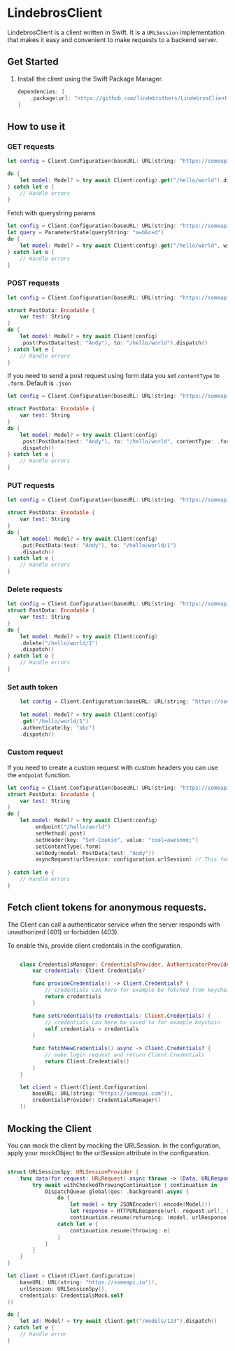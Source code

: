 # LindebrosClient
LindebrosClient is a client written in Swift. It is a `URLSession` implementation that makes it easy and convenient to make requests to a backend server.


## Get Started
1. Install the client using the Swift Package Manager.
    ```Swift
    dependencies: [
        .package(url: "https://github.com/lindebrothers/LindebrosClient.git", .upToNextMajor(from: "2.0.2"))
    ]
    ```
## How to use it

### GET requests
``` Swift
let config = Client.Configuration(baseURL: URL(string: "https://someapi.com")!)

do {
    let model: Model? = try await Client(config).get("/hello/world").dispatch()
} catch let e {
    // Handle errors
}
```
Fetch with querystring params
``` Swift
let config = Client.Configuration(baseURL: URL(string: "https://someapi.com")!)
let query = ParameterState(queryString: "a=b&c=d")
do {
    let model: Model? = try await Client(config).get("/hello/world", with: query).dispatch()
} catch let e {
    // Handle errors
}
```

### POST requests
``` Swift
let config = Client.Configuration(baseURL: URL(string: "https://someapi.com")!)

struct PostData: Encodable {
    var test: String
} 
do {
    let model: Model? = try await Client(config)
    .post(PostData(test: "Andy"), to: "/hello/world").dispatch()
} catch let e {
    // Handle errors
}
```

If you need to send a post request using form data you set `contentType` to `.form`. Default is `.json`

``` Swift
let config = Client.Configuration(baseURL: URL(string: "https://someapi.com")!)

struct PostData: Encodable {
    var test: String
} 
do {
    let model: Model? = try await Client(config)
    .post(PostData(test: "Andy"), to: "/hello/world", contentType: .form)
    .dispatch()
} catch let e {
    // Handle errors
}
```

### PUT requests
``` Swift
let config = Client.Configuration(baseURL: URL(string: "https://someapi.com")!)

struct PostData: Encodable {
    var test: String
} 
do {
    let model: Model? = try await Client(config)
    .put(PostData(test: "Andy"), to: "/hello/world/1")
    .dispatch()
} catch let e {
    // Handle errors
}
```
### Delete requests
``` Swift
let config = Client.Configuration(baseURL: URL(string: "https://someapi.com")!)
struct PostData: Encodable {
    var test: String
} 
do {
    let model: Model? = try await Client(config)
    .delete("/hello/world/1")
    .dispatch()
} catch let e {
    // Handle errors
}
```
### Set auth token
``` Swift
    let config = Client.Configuration(baseURL: URL(string: "https://someapi.com")!)
    
    let model: Model? = try await Client(config)
    .get("/hello/world/1")
    .authenticate(by: "abc")
    .dispatch()
```

### Custom request
If you need to create a custom request with custom headers you can use the `endpoint` function.
``` Swift
let config = Client.Configuration(baseURL: URL(string: "https://someapi.com")!)
struct PostData: Encodable {
    var test: String
}
do {
    let model: Model? = try await Client(config)
        .endpoint("/hello/world")
        .setMethod(.post)
        .setHeader(key: "Set-Cookie", value: "cool=awesome;")
        .setContentType(.form)
        .setBody(model: PostData(test: "Andy"))
        .asyncRequest(urlSession: configuration.urlSession) // This function makes the request
        
} catch let e {
    // Handle errors
}
```

## Fetch client tokens for anonymous requests.
The Client can call a authenticator service when the server responds with unauthorized (401) or forbidden (403).

To enable this, provide client credentals in the configuration.
```Swift

    class CredentialsManager: CredentialsProvider, AuthenticatorProvider {
        var credentials: Client.Credentials?

        func provideCredentials() -> Client.Credentials? {
            // credentials can here for example be fetched from keychain 
            return credentials
        }

        func setCredentials(to credentials: Client.Credentials) {
            // credentials can here be saved to for example keychain
            self.credentials = credentials
        }
        
        func fetchNewCredentials() async -> Client.Credentials? {
            // make login request and return Client.Credentials
            return Client.Credentials()
        }
    }

    let client = Client(Client.Configuration(
        baseURL: URL(string: "https://someapi.com")!, 
        credentialsProvider: CredentialsManager()
    ))
```

## Mocking the Client
You can mock the client by mocking the URLSession. In the configuration, apply your mockObject to the urlSession attribute in the configuration.
```Swift

struct URLSessionSpy: URLSessionProvider {
    func data(for request: URLRequest) async throws -> (Data, URLResponse) {
        try await withCheckedThrowingContinuation { continuation in
            DispatchQueue.global(qos: .background).async {
                do {
                    let model = try JSONEncoder().encode(Model())
                    let response = HTTPURLResponse(url: request.url!, statusCode: 200, httpVersion: nil, headerFields: nil)!
                    continuation.resume(returning: (model, urlResponse))
                catch let e {
                    continuation.resume(throwing: e)
                }
            }
        }
    }
}

let client = Client(Client.Configuration(
    baseURL: URL(string: "https://someapi.io")!,
    urlSession: URLSessionSpy(),
    credentials: CredentialsMock.self
))

do {
    let ad: Model? = try await client.get("/models/123").dispatch()
} catch let e {
    // Handle error
}
```
